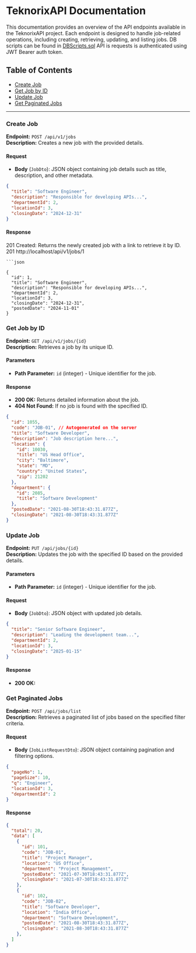 # TeknorixAPI Documentation

This documentation provides an overview of the API endpoints available in the TeknorixAPI project. Each endpoint is designed to handle job-related operations, including creating, retrieving, updating, and listing jobs. DB scripts can be found in [DBScripts.sql](/Documentation/DBScripts.sql) API is requests is authenticated using JWT Bearer auth token.

## Table of Contents
- [Create Job](#create-job)
- [Get Job by ID](#get-job-by-id)
- [Update Job](#update-job)
- [Get Paginated Jobs](#get-paginated-jobs)

---

### Create Job

**Endpoint:** `POST /api/v1/jobs`  
**Description:** Creates a new job with the provided details.

#### Request
- **Body** (`JobDto`): JSON object containing job details such as title, description, and other metadata.

```json
{
  "title": "Software Engineer",
  "description": "Responsible for developing APIs...",
  "departmentId": 2,
  "locationId": 3,
  "closingDate": "2024-12-31"
}
```
#### Response
201 Created: Returns the newly created job with a link to retrieve it by ID.
201 http://localhost/api/v1/jobs/1
```
```json

{
  "id": 1,
  "title": "Software Engineer",
  "description": "Responsible for developing APIs...",
  "departmentId": 2,
  "locationId": 3,
  "closingDate": "2024-12-31",
  "postedDate": "2024-11-01"
}
```
### Get Job by ID

**Endpoint:** `GET /api/v1/jobs/{id}`  
**Description:** Retrieves a job by its unique ID.

#### Parameters
- **Path Parameter:** `id` (integer) - Unique identifier for the job.

#### Response
- **200 OK:** Returns detailed information about the job.
- **404 Not Found:** If no job is found with the specified ID.

```json
{
  "id": 1055,
  "code": "JOB-01", // Autogenerated on the server
  "title": "Software Developer",
  "description": "Job description here...",
  "location": {
    "id": 10030,
    "title": "US Head Office",
    "city": "Baltimore",
    "state": "MD",
    "country": "United States",
    "zip": 21202
  },
  "department": {
    "id": 2085,
    "title": "Software Development"
  },
  "postedDate": "2021-08-30T18:43:31.877Z",
  "closingDate": "2021-08-30T18:43:31.877Z"
}
```

### Update Job

**Endpoint:** `PUT /api/jobs/{id}`  
**Description:** Updates the job with the specified ID based on the provided details.

#### Parameters
- **Path Parameter:** `id` (integer) - Unique identifier for the job.

#### Request
- **Body** (`JobDto`): JSON object with updated job details.

```json
{
  "title": "Senior Software Engineer",
  "description": "Leading the development team...",
  "departmentId": 2,
  "locationId": 3,
  "closingDate": "2025-01-15"
}
```
#### Response
- **200 OK:** 

### Get Paginated Jobs

**Endpoint:** `POST /api/jobs/list`  
**Description:** Retrieves a paginated list of jobs based on the specified filter criteria.

#### Request
- **Body** (`JobListRequestDto`): JSON object containing pagination and filtering options.

```json
{
  "pageNo": 1,
  "pageSize": 10,
  "q": "Engineer",
  "locationId": 3,
  "departmentId": 2
}
```
#### Response
```json
{
  "total": 20,
  "data": [
    {
      "id": 101,
      "code": "JOB-01",
      "title": "Project Manager",
      "location": "US Office",
      "department": "Project Management",
      "postedDate": "2021-07-30T18:43:31.877Z",
      "closingDate": "2021-07-30T18:43:31.877Z"
    },
    {
      "id": 102,
      "code": "JOB-02",
      "title": "Software Developer",
      "location": "India Office",
      "department": "Software Development",
      "postedDate": "2021-08-30T18:43:31.877Z",
      "closingDate": "2021-08-30T18:43:31.877Z"
    },
  ]
}
```
